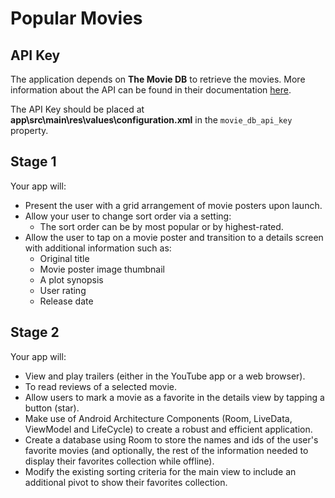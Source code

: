 Popular Movies
==============

API Key
-------
The application depends on **The Movie DB** to retrieve the movies. More information about the API can be found in their documentation [here](https://www.themoviedb.org/documentation/api).

The API Key should be placed at **app\src\main\res\values\configuration.xml** in the `movie_db_api_key` property.

Stage 1
-------
Your app will:
+ Present the user with a grid arrangement of movie posters upon launch.
+ Allow your user to change sort order via a setting:
	- The sort order can be by most popular or by highest-rated.
+ Allow the user to tap on a movie poster and transition to a details screen with additional information such as:
	- Original title
	- Movie poster image thumbnail
	- A plot synopsis
	- User rating
	- Release date


Stage 2
-------
Your app will:
+ View and play trailers (either in the YouTube app or a web browser).
+ To read reviews of a selected movie.
+ Allow users to mark a movie as a favorite in the details view by tapping a button (star).
+ Make use of Android Architecture Components (Room, LiveData, ViewModel and LifeCycle) to create a robust and efficient application.
+ Create a database using Room to store the names and ids of the user's favorite movies (and optionally, the rest of the information needed to display their favorites collection while offline).
+ Modify the existing sorting criteria for the main view to include an additional pivot to show their favorites collection.
